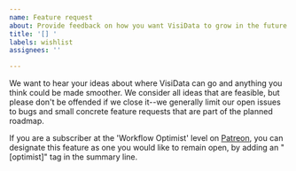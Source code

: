 ```yaml
---
name: Feature request
about: Provide feedback on how you want VisiData to grow in the future.
title: '[] '
labels: wishlist
assignees: ''

---
```


We want to hear your ideas about where VisiData can go and anything you think could be made smoother.
We consider all ideas that are feasible, but please don't be offended if we close it--we generally limit our open issues to bugs and small concrete feature requests that are part of the planned roadmap.

If you are a subscriber at the 'Workflow Optimist' level on [Patreon](https://www.patreon.com/saulpw/), you can designate this feature as one you would like to remain open, by adding an "[optimist]" tag in the summary line.
